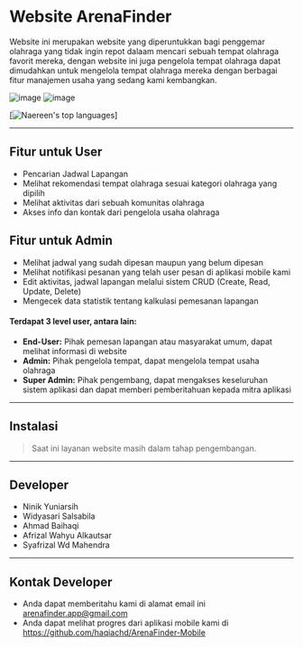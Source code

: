Website ArenaFinder
============

Website ini merupakan website yang diperuntukkan bagi penggemar olahraga yang tidak ingin repot dalaam mencari sebuah tempat olahraga favorit mereka, dengan website ini juga pengelola tempat olahraga dapat dimudahkan untuk mengelola tempat olahraga mereka dengan berbagai fitur manajemen usaha yang sedang kami kembangkan.

![image](https://github.com/mahen-alim/ArenaFinder-Web/assets/124986850/edc015e8-08e2-4743-832d-51279f5bd458) 
![image](https://github.com/mahen-alim/ArenaFinder-Web/assets/124986850/13c03aa8-8475-429f-b7cc-5defd19dbc9a)

[![Naereen's top languages](https://github.com/mahen-alim/ArenaFinder-Web)]

---

## Fitur untuk User
- Pencarian Jadwal Lapangan
- Melihat rekomendasi tempat olahraga sesuai kategori olahraga yang dipilih
- Melihat aktivitas dari sebuah komunitas olahraga 
- Akses info dan kontak dari pengelola usaha olahraga

## Fitur untuk Admin
- Melihat jadwal yang sudah dipesan maupun yang belum dipesan
- Melihat notifikasi pesanan yang telah user pesan di aplikasi mobile kami
- Edit aktivitas, jadwal lapangan melalui sistem CRUD (Create, Read, Update, Delete)
- Mengecek data statistik tentang kalkulasi pemesanan lapangan

#### Terdapat 3 level user, antara lain:
- **End-User:** Pihak pemesan lapangan atau masyarakat umum, dapat melihat informasi di website
- **Admin:** Pihak pengelola tempat, dapat mengelola tempat usaha olahraga 
- **Super Admin:** Pihak pengembang, dapat mengakses keseluruhan sistem aplikasi dan dapat memberi pemberitahuan kepada mitra aplikasi

---

## Instalasi

>Saat ini layanan website masih dalam tahap pengembangan. 

---

## Developer
- Ninik Yuniarsih
- Widyasari Salsabila
- Ahmad Baihaqi
- Afrizal Wahyu Alkautsar
- Syafrizal Wd Mahendra

---

## Kontak Developer
- Anda dapat memberitahu kami di alamat email ini arenafinder.app@gmail.com
- Anda dapat melihat progres dari aplikasi mobile kami di https://github.com/haqiachd/ArenaFinder-Mobile

